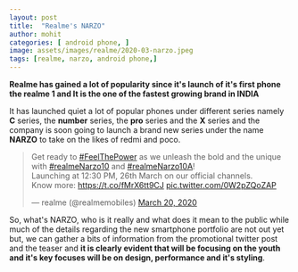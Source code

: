 ```yaml
---
layout: post
title:  "Realme's NARZO"
author: mohit
categories: [ android phone, ]
image: assets/images/realme/2020-03-narzo.jpeg
tags: [realme, narzo, android phone,]
---
```


**Realme has gained a lot of popularity since it's launch of it's first phone the realme 1 and It is the one of the fastest growing brand in INDIA**
 
It has launched quiet a lot of popular phones under different series namely **C** series, the **number** series, the **pro** series and the **X** series and the company is soon going to 
launch a brand new series under the name **NARZO** to take on the likes of redmi and poco.

<blockquote class="twitter-tweet"><p lang="en" dir="ltr">Get ready to <a href="https://twitter.com/hashtag/FeelThePower?src=hash&amp;ref_src=twsrc%5Etfw">#FeelThePower</a> as we unleash the bold and the unique with <a href="https://twitter.com/hashtag/realmeNarzo10?src=hash&amp;ref_src=twsrc%5Etfw">#realmeNarzo10</a> and <a href="https://twitter.com/hashtag/realmeNarzo10A?src=hash&amp;ref_src=twsrc%5Etfw">#realmeNarzo10A</a>!<br>Launching at 12:30 PM, 26th March on our official channels.<br>Know more: <a href="https://t.co/fMrX6tt9CJ">https://t.co/fMrX6tt9CJ</a> <a href="https://t.co/0W2pZQoZAP">pic.twitter.com/0W2pZQoZAP</a></p>&mdash; realme (@realmemobiles) <a href="https://twitter.com/realmemobiles/status/1240859360428879872?ref_src=twsrc%5Etfw">March 20, 2020</a></blockquote> <script async src="https://platform.twitter.com/widgets.js" charset="utf-8"></script> 


So, what's NARZO, who is it really and what does it mean to the public while much of the details regarding the new smartphone portfolio are not out yet but, we can gather a bits of information from the promotional twitter post and the teaser and **it is clearly evident that will be focusing on the youth and it's key focuses will be on design, performance and it's styling**.